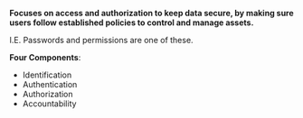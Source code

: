 **Focuses on access and authorization to keep data secure, by making sure users follow established policies to control and manage assets.**

I.E. Passwords and permissions are one of these.

**Four Components**:
- Identification
- Authentication
- Authorization
- Accountability